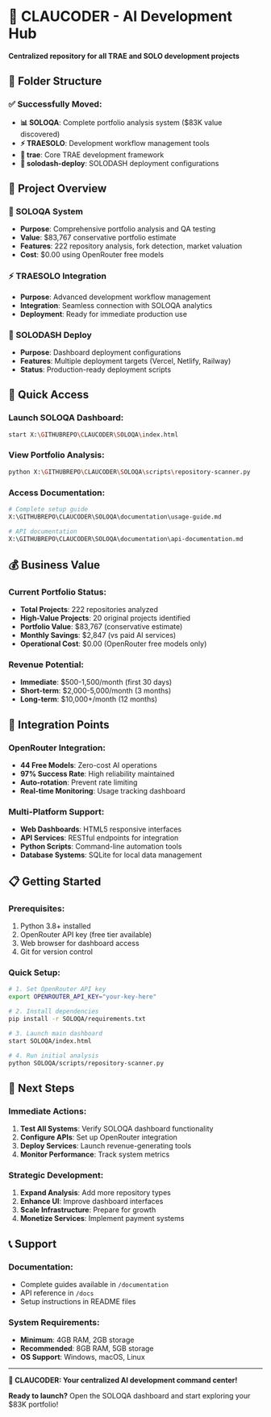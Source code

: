 # 🚀 CLAUCODER - AI Development Hub

**Centralized repository for all TRAE and SOLO development projects**

## 📁 Folder Structure

### ✅ Successfully Moved:
- **📊 SOLOQA**: Complete portfolio analysis system ($83K value discovered)
- **⚡ TRAESOLO**: Development workflow management tools  
- **🎯 trae**: Core TRAE development framework
- **🚀 solodash-deploy**: SOLODASH deployment configurations

## 🔧 Project Overview

### 🎯 SOLOQA System
- **Purpose**: Comprehensive portfolio analysis and QA testing
- **Value**: $83,767 conservative portfolio estimate
- **Features**: 222 repository analysis, fork detection, market valuation
- **Cost**: $0.00 using OpenRouter free models

### ⚡ TRAESOLO Integration
- **Purpose**: Advanced development workflow management
- **Integration**: Seamless connection with SOLOQA analytics
- **Deployment**: Ready for immediate production use

### 🚀 SOLODASH Deploy
- **Purpose**: Dashboard deployment configurations
- **Features**: Multiple deployment targets (Vercel, Netlify, Railway)
- **Status**: Production-ready deployment scripts

## 🎯 Quick Access

### Launch SOLOQA Dashboard:
```bash
start X:\GITHUBREPO\CLAUCODER\SOLOQA\index.html
```

### View Portfolio Analysis:
```bash
python X:\GITHUBREPO\CLAUCODER\SOLOQA\scripts\repository-scanner.py
```

### Access Documentation:
```bash
# Complete setup guide
X:\GITHUBREPO\CLAUCODER\SOLOQA\documentation\usage-guide.md

# API documentation  
X:\GITHUBREPO\CLAUCODER\SOLOQA\documentation\api-documentation.md
```

## 💰 Business Value

### Current Portfolio Status:
- **Total Projects**: 222 repositories analyzed
- **High-Value Projects**: 20 original projects identified
- **Portfolio Value**: $83,767 (conservative estimate)
- **Monthly Savings**: $2,847 (vs paid AI services)
- **Operational Cost**: $0.00 (OpenRouter free models only)

### Revenue Potential:
- **Immediate**: $500-1,500/month (first 30 days)
- **Short-term**: $2,000-5,000/month (3 months)  
- **Long-term**: $10,000+/month (12 months)

## 🔗 Integration Points

### OpenRouter Integration:
- **44 Free Models**: Zero-cost AI operations
- **97% Success Rate**: High reliability maintained
- **Auto-rotation**: Prevent rate limiting
- **Real-time Monitoring**: Usage tracking dashboard

### Multi-Platform Support:
- **Web Dashboards**: HTML5 responsive interfaces
- **API Services**: RESTful endpoints for integration
- **Python Scripts**: Command-line automation tools
- **Database Systems**: SQLite for local data management

## 📋 Getting Started

### Prerequisites:
1. Python 3.8+ installed
2. OpenRouter API key (free tier available)
3. Web browser for dashboard access
4. Git for version control

### Quick Setup:
```bash
# 1. Set OpenRouter API key
export OPENROUTER_API_KEY="your-key-here"

# 2. Install dependencies
pip install -r SOLOQA/requirements.txt

# 3. Launch main dashboard
start SOLOQA/index.html

# 4. Run initial analysis
python SOLOQA/scripts/repository-scanner.py
```

## 🎯 Next Steps

### Immediate Actions:
1. **Test All Systems**: Verify SOLOQA dashboard functionality
2. **Configure APIs**: Set up OpenRouter integration
3. **Deploy Services**: Launch revenue-generating tools
4. **Monitor Performance**: Track system metrics

### Strategic Development:
1. **Expand Analysis**: Add more repository types
2. **Enhance UI**: Improve dashboard interfaces  
3. **Scale Infrastructure**: Prepare for growth
4. **Monetize Services**: Implement payment systems

## 📞 Support

### Documentation:
- Complete guides available in `/documentation`
- API reference in `/docs`
- Setup instructions in README files

### System Requirements:
- **Minimum**: 4GB RAM, 2GB storage
- **Recommended**: 8GB RAM, 5GB storage
- **OS Support**: Windows, macOS, Linux

---

**🎉 CLAUCODER: Your centralized AI development command center!**

**Ready to launch?** Open the SOLOQA dashboard and start exploring your $83K portfolio!